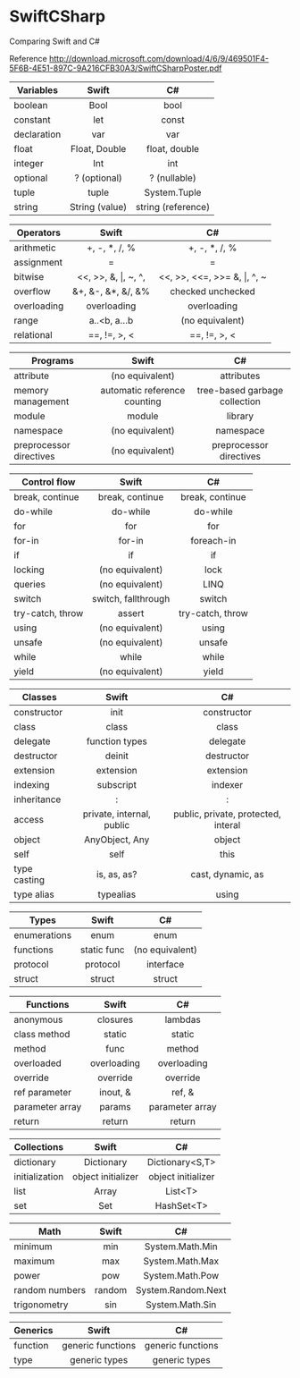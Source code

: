# SwiftCSharp
Comparing Swift and C#

Reference http://download.microsoft.com/download/4/6/9/469501F4-5F6B-4E51-897C-9A216CFB30A3/SwiftCSharpPoster.pdf


| Variables   |      Swift     |          C#         |
|-------------|:--------------:|:-------------------:|
| boolean     |      Bool      |         bool        |
| constant    |       let      |        const        |
| declaration |       var      |         var         |
| float       |  Float, Double |    float, double    |
| integer     |       Int      |         int         |
| optional    |  ? (optional)  |     ? (nullable)    |
| tuple       |      tuple     |     System.Tuple    |
| string      | String (value) | string  (reference) |

| Operators         | Swift               |              C#             |
|-------------------|:-------------------:|:---------------------------:|
| arithmetic        | +, -, *, /, %       | +, -, *, /, %               |
| assignment        | =                   | =                           |
| bitwise           |<<, >>, &, \|, ~, ^, | <<, >>, <<=, >>= &, \|, ^, ~|
| overflow          | &+, &-, &*, &/, &%  |        checked unchecked    |
| overloading       | overloading         | overloading                 |
| range             | a..<b, a…b          | (no equivalent)             |
| relational        | ==, !=, >, <        | ==, !=, >, <                |

| Programs                |             Swift            |               C#              |
|-------------------------|:----------------------------:|:-----------------------------:|
| attribute               |        (no equivalent)       |           attributes          |
| memory management       | automatic reference counting | tree-based garbage collection |
| module                  |            module            |            library            |
| namespace               |        (no equivalent)       |           namespace           |
| preprocessor directives |        (no equivalent)       |    preprocessor directives    |

| Control flow     |        Swift        |        C#        |
|------------------|:-------------------:|:----------------:|
| break, continue  |   break, continue   |  break, continue |
| do-while         |       do-while      |     do-while     |
| for              |         for         |        for       |
| for-in           |        for-in       |    foreach-in    |
| if               |          if         |        if        |
| locking          |   (no equivalent)   |       lock       |
| queries          |   (no equivalent)   |       LINQ       |
| switch           | switch, fallthrough |      switch      |
| try-catch, throw |        assert       | try-catch, throw |
| using            |   (no equivalent)   |       using      |
| unsafe           |   (no equivalent)   |      unsafe      |
| while            |        while        |       while      |
| yield            |   (no equivalent)   |       yield      |

| Classes      |       Swift               |                  C#                 |
|--------------|:-------------------------:|:-----------------------------------:|
| constructor  |       init                |             constructor             |
| class        |       class               |                class                |
| delegate     |  function types           |               delegate              |
| destructor   |      deinit               |             destructor              |
| extension    |     extension             |              extension              |
| indexing     |     subscript             |               indexer               |
| inheritance  |         :                 |                  :                  |
| access       | private, internal, public | public, private, protected, interal |
| object       |  AnyObject, Any           |                object               |
| self         |       self                |                 this                |
| type casting |    is, as, as?            |          cast, dynamic, as          |
| type alias   |     typealias             |                using                |

| Types        |    Swift    |        C#       |
|--------------|:-----------:|:---------------:|
| enumerations |     enum    |       enum      |
| functions    | static func | (no equivalent) |
| protocol     |   protocol  |    interface    |
| struct       |    struct   |      struct     |

| Functions       |    Swift    |        C#       |
|-----------------|:-----------:|:---------------:|
| anonymous       |   closures  |     lambdas     |
| class method    |    static   |      static     |
| method          |     func    |      method     |
| overloaded      | overloading |   overloading   |
| override        |   override  |     override    |
| ref parameter   |   inout, &  |      ref, &     |
| parameter array |    params   | parameter array |
| return          |    return   |      return     |

| Collections    |        Swift        |         C#         |
|----------------|:-------------------:|:------------------:|
| dictionary     |      Dictionary     |   Dictionary\<S,T>  |
| initialization | object  initializer | object initializer |
| list           |        Array        |       List\<T>      |
| set            |         Set         |     HashSet\<T>     |

| Math           |  Swift |         C#         |
|----------------|:------:|:------------------:|
| minimum        |   min  |   System.Math.Min  |
| maximum        |   max  |   System.Math.Max  |
| power          |   pow  |   System.Math.Pow  |
| random numbers | random | System.Random.Next |
| trigonometry   |   sin  |   System.Math.Sin  |

| Generics |       Swift       |         C#        |
|----------|:-----------------:|:-----------------:|
| function | generic functions | generic functions |
| type     |   generic types   |   generic types   |







